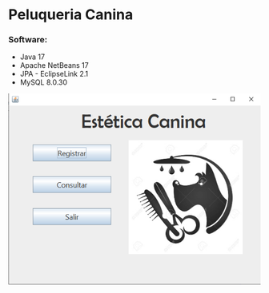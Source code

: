 # Peluqueria Canina

### Software:

- Java 17
- Apache NetBeans 17
- JPA - EclipseLink 2.1
- MySQL 8.0.30

![Calc React](estetica.png)
